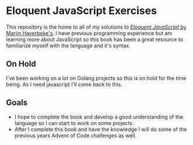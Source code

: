# Eloquent JavaScript Exercises
This repository is the home to all of my solutions to [*Eloquent JavaScript* by Marijn Haverbeke's](https://eloquentjavascript.net/). I have previous programming experience but am learning more about JavaScript so this book has been a great resource to familiarize myself with the language and it's syntax.

## On Hold
I've been working on a lot on Golang projects so this is on hold for the time being. As I need javascript I'll come back to this.

## Goals
 - I hope to complete the book and develop a good understanding of the language so I can start to work on some projects.
 - After I complete this book and have the knowledge I will do some of the previous years Advent of Code challenges as well.
